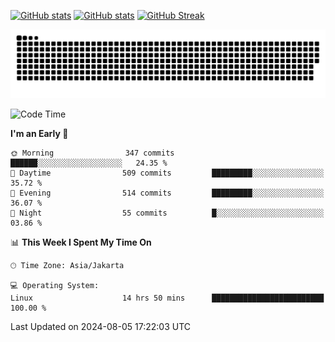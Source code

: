 [![GitHub stats](https://github-readme-stats.vercel.app/api?username=aurelioklv&card_width=500&show_icons=true&rank_icon=github&theme=solarized-dark#gh-dark-mode-only)](https://github.com/anuraghazra/github-readme-stats#gh-dark-mode-only)
[![GitHub stats](https://github-readme-stats.vercel.app/api?username=aurelioklv&card_width=500&show_icons=true&rank_icon=github&theme=buefy#gh-light-mode-only)](https://github.com/anuraghazra/github-readme-stats#gh-light-mode-only)
[![GitHub Streak](https://streak-stats.demolab.com/?user=aurelioklv&card_width=336&theme=solarized-dark)](https://git.io/streak-stats)

<picture>
  <source media="(prefers-color-scheme: dark)" srcset="https://raw.githubusercontent.com/aurelioklv/aurelioklv/snake-output/github-contribution-grid-snake-dark.svg">
  <source media="(prefers-color-scheme: light)" srcset="https://raw.githubusercontent.com/aurelioklv/aurelioklv/snake-output/github-contribution-grid-snake.svg">
  <img alt="github contribution grid snake animation" src="https://raw.githubusercontent.com/aurelioklv/aurelioklv/snake-output/github-contribution-grid-snake.svg">
</picture>

<!--START_SECTION:waka-->
![Code Time](http://img.shields.io/badge/Code%20Time-781%20hrs%2010%20mins-blue)

**I'm an Early 🐤** 

```text
🌞 Morning                347 commits         ██████░░░░░░░░░░░░░░░░░░░   24.35 % 
🌆 Daytime                509 commits         █████████░░░░░░░░░░░░░░░░   35.72 % 
🌃 Evening                514 commits         █████████░░░░░░░░░░░░░░░░   36.07 % 
🌙 Night                  55 commits          █░░░░░░░░░░░░░░░░░░░░░░░░   03.86 % 
```


📊 **This Week I Spent My Time On** 

```text
🕑︎ Time Zone: Asia/Jakarta

💻 Operating System: 
Linux                    14 hrs 50 mins      █████████████████████████   100.00 % 
```


 Last Updated on 2024-08-05 17:22:03 UTC
<!--END_SECTION:waka-->
